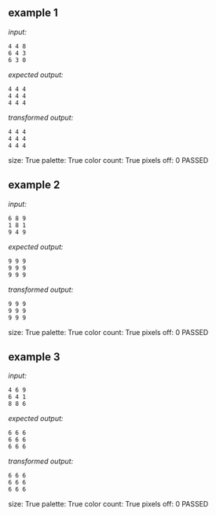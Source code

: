 
## example 1
*input:*
```
4 4 8
6 4 3
6 3 0
```
*expected output:*
```
4 4 4
4 4 4
4 4 4
```
*transformed output:*
```
4 4 4
4 4 4
4 4 4
```
size: True
palette: True
color count: True
pixels off: 0
PASSED

## example 2
*input:*
```
6 8 9
1 8 1
9 4 9
```
*expected output:*
```
9 9 9
9 9 9
9 9 9
```
*transformed output:*
```
9 9 9
9 9 9
9 9 9
```
size: True
palette: True
color count: True
pixels off: 0
PASSED

## example 3
*input:*
```
4 6 9
6 4 1
8 8 6
```
*expected output:*
```
6 6 6
6 6 6
6 6 6
```
*transformed output:*
```
6 6 6
6 6 6
6 6 6
```
size: True
palette: True
color count: True
pixels off: 0
PASSED
